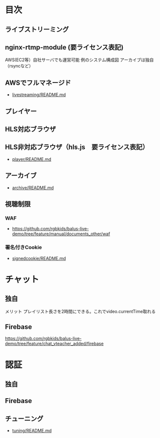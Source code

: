 # 目次

## ライブストリーミング

## nginx-rtmp-module (要ライセンス表記)
AWS(EC2等）自社サーバでも運営可能
例のシステム構成図
アーカイブは独自（rsyncなど）

## AWSでフルマネージド
- <a href='livestreaming/README.md'>livestreaming/README.md</a>

## プレイヤー

## HLS対応ブラウザ

## HLS非対応ブラウザ（hls.js　要ライセンス表記）
- <a href='player/README.md'>player/README.md</a>

## アーカイブ

- <a href='archive/README.md'>archive/README.md</a>

## 視聴制限
### WAF
- https://github.com/rgbkids/balus-live-demo/tree/feature/manual/documents_other/waf

### 署名付きCookie
- <a href='signedcookie/README.md'>signedcookie/README.md</a>

# チャット
## 独自
メリット
プレイリスト長さを2時間にできる。これでvideo.currentTime取れる

## Firebase
https://github.com/rgbkids/balus-live-demo/tree/feature/chat_vteacher_added/firebase

# 認証
## 独自
## Firebase

## チューニング

- <a href='tuning/README.md'>tuning/README.md</a>

